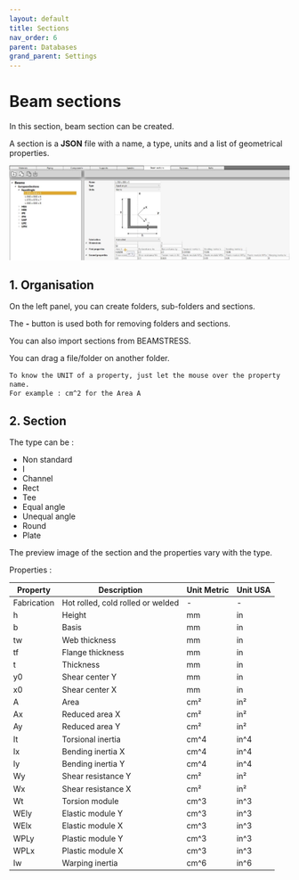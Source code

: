 ```yaml
---
layout: default
title: Sections
nav_order: 6
parent: Databases
grand_parent: Settings
---
```


# Beam sections

In this section, beam section can be created.

A section is a **JSON** file with a name, a type, units and a list of geometrical properties.

![Image](../../Images/BeamSection1.jpg)

## 1. Organisation

On the left panel, you can create folders, sub-folders and sections.

The **-** button is used both for removing folders and sections.

You can also import sections from BEAMSTRESS.

You can drag a file/folder on another folder.

    To know the UNIT of a property, just let the mouse over the property name. 
    For example : cm^2 for the Area A

## 2. Section

The type can be :

* Non standard
* I
* Channel
* Rect
* Tee
* Equal angle
* Unequal angle
* Round
* Plate

The preview image of the section and the properties vary with the type.

Properties :

| Property | Description | Unit Metric | Unit USA |
| -------- | ----------- | ---- | ---- |
| Fabrication | Hot rolled, cold rolled or welded | - | - |
| h | Height | mm | in |
| b | Basis | mm | in |
| tw | Web thickness | mm | in |
| tf | Flange thickness | mm | in |
| t | Thickness | mm | in |
| y0 | Shear center Y | mm | in |
| x0 | Shear center X | mm | in |
| A | Area | cm² | in² |
| Ax | Reduced area X | cm² | in² |
| Ay | Reduced area Y | cm² | in² |
| It | Torsional inertia | cm^4 | in^4 |
| Ix | Bending inertia X | cm^4 | in^4 |
| Iy | Bending inertia Y | cm^4 | in^4 |
| Wy | Shear resistance Y | cm² | in² |
| Wx | Shear resistance X | cm² | in² |
| Wt | Torsion module | cm^3 | in^3 |
| WEly | Elastic module Y | cm^3 | in^3 |
| WElx | Elastic module X | cm^3 | in^3 |
| WPLy | Plastic module Y | cm^3 | in^3 |
| WPLx | Plastic module X | cm^3 | in^3 |
| Iw | Warping inertia | cm^6 | in^6 |
